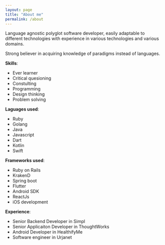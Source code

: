 ```yaml
---
layout: page
title: "About me"
permalink: /about
---
```


Language agnostic polyglot software developer, easily adaptable to different technologies
with experience in various technologies and various domains.

Strong believer in acquiring knowledge of paradigms instead of languages. 

**Skills**:
* Ever learner
* Critical quesioning
* Constulting
* Programming
* Design thinking
* Problem solving

**Laguages used**:
* Ruby
* Golang
* Java
* Javascript
* Dart
* Kotlin 
* Swift

**Frameworks used**:
* Ruby on Rails
* KrakenD
* Spring boot
* Flutter
* Android SDK
* ReactJs
* iOS development

**Experience**:
* Senior Backend Developer in Simpl
* Senior Applicaiton Developer in ThoughtWorks
* Android Developer in HealthifyMe
* Software engineer in Urjanet